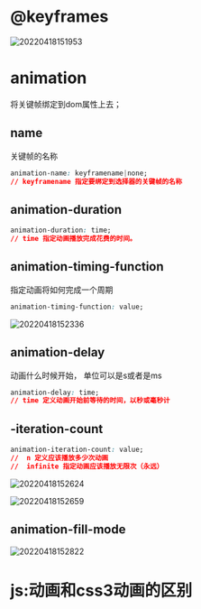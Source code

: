 # @keyframes

![20220418151953](https://xd-imgsubmit.oss-cn-beijing.aliyuncs.com/images/20220418151953.png)

# animation

将关键帧绑定到dom属性上去；

## name

关键帧的名称

```css
animation-name: keyframename|none;
// keyframename 指定要绑定到选择器的关键帧的名称

```

## animation-duration

```css
animation-duration: time;
// time 指定动画播放完成花费的时间。

```

## animation-timing-function

指定动画将如何完成一个周期

```css
animation-timing-function: value;

```

![20220418152336](https://xd-imgsubmit.oss-cn-beijing.aliyuncs.com/images/20220418152336.png)


## animation-delay 

动画什么时候开始， 单位可以是s或者是ms


```css
animation-delay: time;
// time 定义动画开始前等待的时间，以秒或毫秒计

```

## -iteration-count

```css
animation-iteration-count: value;
//  n 定义应该播放多少次动画
// 	infinite 指定动画应该播放无限次（永远）

```

![20220418152624](https://xd-imgsubmit.oss-cn-beijing.aliyuncs.com/images/20220418152624.png)

![20220418152659](https://xd-imgsubmit.oss-cn-beijing.aliyuncs.com/images/20220418152659.png)

## animation-fill-mode

![20220418152822](https://xd-imgsubmit.oss-cn-beijing.aliyuncs.com/images/20220418152822.png)


# js:动画和css3动画的区别